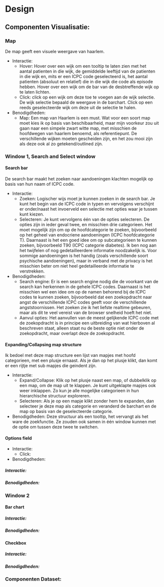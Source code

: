 # Design

## Componenten Visualisatie:

### Map
De map geeft een visuele weergave van haarlem.

- Interactie: 
  - Hover: Hover over een wijk om een tooltip te laten zien met het aantal patienten in die wijk, de gemiddelde leeftijd van de patienten in die wijk en, mits er een ICPC code geselecteerd is, het aantal patienten (absoluut en relatief) die in die wijk die code als episode hebben. Hover over een wijk om de bar van de desbtreffende wijk op te laten lichten. 
  - Click: click op een wijk om deze toe te voegen aan de wijk selectie. De wijk selectie bepaald de weergave in de barchart. Click op een reeds geselecteerde wijk om deze uit de selectie te halen.
- Benodigdheden:
  - Map: Een map van Haarlem is een must. Wat voor een soort map moet kies ik op basis van beschibaarheid, maar mijn voorkeur zou uit gaan naar een simpele zwart witte map, met misschien de hoofdwegen van haarlem benoemd, als referentiepunt. De verschillende wijken moeten gescheiden zijn, en het zou mooi zijn als deze ook al zo getekend/outlined zijn.

### Window 1, Search and Select window

#### Search bar
De search bar maakt het zoeken naar aandoeningen klachten mogelijk op basis van hun naam of ICPC code.

- Interactie: 
  - Zoeken: Logischer wijs moet je kunnen zoeken in de search bar. Je kunt het begin van de ICPC code in typen en vervolgens verschijnt er onder/naast het invoerveld een selectie met opties waar je tussen kunt kiezen. 
  - Selecteren: Je kunt vervolgens één van de opties selecteren. De opties zijn in ieder geval twee, en misschien drie categorieen. Het moet mogelijk zijn om op de hoofdcategorie te zoeken, bijvoorbeeld op het geheel van endocriene aandoeningen (ICPC hoofdcategorie T). Daarnaast is het een goed idee om op subcategorieen te kunnen zoeken, bijvoorbeeld T90 (ICPC categorie diabetes). Ik ben nog aan het twijfelen of nog gedetailleerdere informatie noodzakelijk is. Voor sommige aandoeningen is het handig (zoals verschillende soort psychische aandoeningen), maar in verband met de privacy is het misschien beter om niet heel gedetailleerde informatie te verstrekken.
- Benodigdheden:
  - Search engine: Er is een search engine nodig die de voorkant van de search kan herkennen in de gehele ICPC codes. Daarnaast is het misschien wel een idee om op de namen behorend bij de ICPC codes te kunnen zoeken, bijvoorbeeld dat een zoekopdracht naar angst de verschillende ICPC codes geeft voor de verschillende angststoornissen. Het zoeken zie ik het liefste realtime gebeuren, maar als dit te veel vereist van de browser snelheid hoeft het niet.
  - Aanvul opties: Het aanvullen van de meest gelijkende ICPC code met de zoekopdracht is in principe een uitbreiding van wat hierboven al beschreven staat, alleen staat nu de beste optie niet onder de zoekopdracht, maar overlapt deze de zoekopdracht. 

#### Expanding/Collapsing map structure
Ik bedoel met deze map structure een lijst van mapjes met hoofd categorieen, met een plusje ernaast. Als je dan op het plusje klikt, dan komt er een rijtje met sub mapjes die geindent zijn. 

- Interactie: 
  - Expand/Collapse: Klik op het plusje naast een map, of dubbelklik op een map, om de map uit te klappen. Je kunt uitgeklapte mapjes ook weer inklappen. Zo kun je alle mogelijke categorieen in hun hierarchische structuur exploreren. 
  - Selecteren: Als je op een mapje klikt zonder hem te expanden, dan selecteer je deze map als categorie en veranderd de barchart en de map op basis van de geselecteerde categorie.
- Benodigdheden: Deze structuur als een tooltip, het vervangt als het ware de zoekfunctie. Ze zouden ook samen in één window kunnen met de optie om tussen deze twee te switchen.

#### Options field

- Interactie:
  - Click: 
- Benodigdheden:
##### Interactie:
##### Benodigdheden:

### Window 2
#### Bar chart
##### Interactie: 
##### Benodigdheden:

#### Checkbox
##### Interactie: 
##### Benodigdheden:

### Componenten Dataset:
